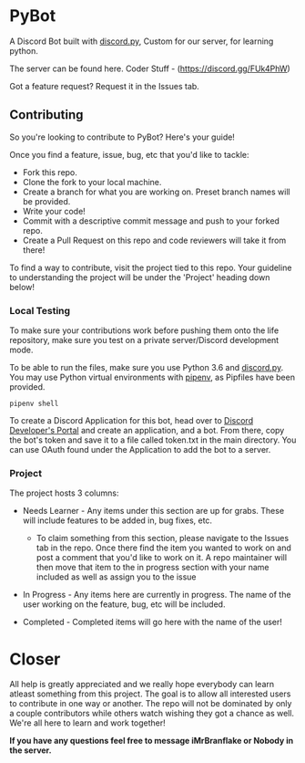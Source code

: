
# PyBot
A Discord Bot built with [discord.py](https://github.com/Rapptz/discord.py/tree/rewrite), Custom for our server, for learning python.

The server can be found here.
Coder Stuff - (https://discord.gg/FUk4PhW)

Got a feature request? Request it in the Issues tab.

## Contributing
So you're looking to contribute to PyBot? Here's your guide!

Once you find a feature, issue, bug, etc that you'd like to tackle:
  * Fork this repo.
  * Clone the fork to your local machine.
  * Create a branch for what you are working on. Preset branch names will be provided.
  * Write your code!
  * Commit with a descriptive commit message and push to your forked repo.
  * Create a Pull Request on this repo and code reviewers will take it from there!

To find a way to contribute, visit the project tied to this repo. Your guideline to understanding the project will be under the 'Project' heading down below!

### Local Testing
To make sure your contributions work before pushing them onto the life repository, make sure you test on a private server/Discord development mode.

To be able to run the files, make sure you use Python 3.6 and [discord.py](https://github.com/Rapptz/discord.py/tree/rewrite). You may use Python virtual environments with [pipenv](https://github.com/pypa/pipenv), as Pipfiles have been provided.

```
pipenv shell
```

To create a Discord Application for this bot, head over to [Discord Developer's Portal](https://discordapp.com/developers/applications/) and create an application, and a bot. From there, copy the bot's token and save it to a file called token.txt in the main directory. You can use OAuth found under the Application to add the bot to a server. 


### Project
  The project hosts 3 columns:
   * Needs Learner - Any items under this section are up for grabs. These will include features to be added in, bug fixes, etc.
      * To claim something from this section, please navigate to the Issues tab in the repo. Once there find the item you wanted to work on and post a comment that you'd like to work on it. A repo maintainer will then move that item to the in progress section with your name included as well as assign you to the issue

   * In Progress - Any items here are currently in progress. The name of the user working on the feature, bug, etc will be included.

   * Completed - Completed items will go here with the name of the user!

# Closer
  All help is greatly appreciated and we really hope everybody can learn atleast something from this project. The goal is to allow all interested users to contribute in one way or another. The repo will not be dominated by only a couple contributors while others watch wishing they got a chance as well. We're all here to learn and work together!
  
 **If you have any questions feel free to message iMrBranflake or Nobody in the server.**
